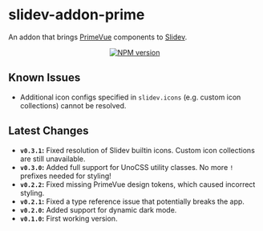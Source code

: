 # slidev-addon-prime

An addon that brings [PrimeVue](https://primevue.org) components to
[Slidev](https://sli.dev).

<div align="center">
  <a href="https://npmjs.com/package/slidev-addon-prime">
    <img
      src="https://img.shields.io/npm/v/slidev-addon-prime?color=2B90B6"
      alt="NPM version"
    >
  </a>
</div>

## Known Issues

- Additional icon configs specified in `slidev.icons` (e.g. custom icon
  collections) cannot be resolved.

## Latest Changes

- **`v0.3.1`:** Fixed resolution of Slidev builtin icons. Custom icon
  collections are still unavailable.
- **`v0.3.0`:** Added full support for UnoCSS utility classes. No more `!`
  prefixes needed for styling!
- **`v0.2.2`:** Fixed missing PrimeVue design tokens, which caused incorrect
  styling.
- **`v0.2.1`:** Fixed a type reference issue that potentially breaks the app.
- **`v0.2.0`:** Added support for dynamic dark mode.
- **`v0.1.0`:** First working version.

